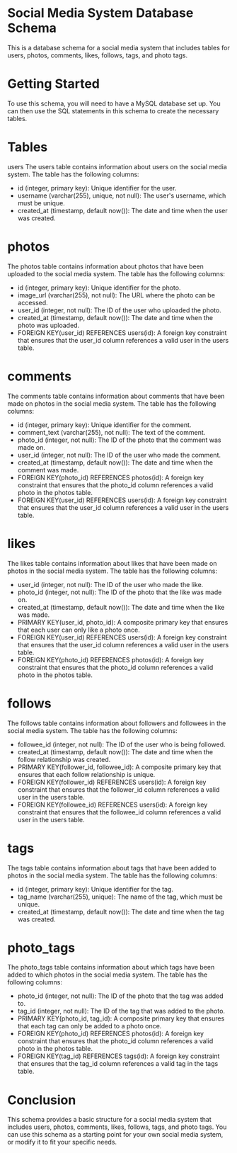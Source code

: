 # Social Media System Database Schema
This is a database schema for a social media system that includes tables for users, photos, comments, likes, follows, tags, and photo tags.

# Getting Started
To use this schema, you will need to have a MySQL database set up. You can then use the SQL statements in this schema to create the necessary tables.

# Tables
users
The users table contains information about users on the social media system. The table has the following columns:

+ id (integer, primary key): Unique identifier for the user.
+ username (varchar(255), unique, not null): The user's username, which must be unique.
+ created_at (timestamp, default now()): The date and time when the user was created.

# photos
The photos table contains information about photos that have been uploaded to the social media system. The table has the following columns:

+ id (integer, primary key): Unique identifier for the photo.
+ image_url (varchar(255), not null): The URL where the photo can be accessed.
+ user_id (integer, not null): The ID of the user who uploaded the photo.
+ created_at (timestamp, default now()): The date and time when the photo was uploaded.
+ FOREIGN KEY(user_id) REFERENCES users(id): A foreign key constraint that ensures that the user_id column references a valid user in the users table.

# comments
The comments table contains information about comments that have been made on photos in the social media system. The table has the following columns:

+ id (integer, primary key): Unique identifier for the comment.
+ comment_text (varchar(255), not null): The text of the comment.
+ photo_id (integer, not null): The ID of the photo that the comment was made on.
+ user_id (integer, not null): The ID of the user who made the comment.
+ created_at (timestamp, default now()): The date and time when the comment was made.
+ FOREIGN KEY(photo_id) REFERENCES photos(id): A foreign key constraint that ensures that the photo_id column references a valid photo in the photos table.
+ FOREIGN KEY(user_id) REFERENCES users(id): A foreign key constraint that ensures that the user_id column references a valid user in the users table.

# likes
The likes table contains information about likes that have been made on photos in the social media system. The table has the following columns:

+ user_id (integer, not null): The ID of the user who made the like.
+ photo_id (integer, not null): The ID of the photo that the like was made on.
+ created_at (timestamp, default now()): The date and time when the like was made.
+ PRIMARY KEY(user_id, photo_id): A composite primary key that ensures that each user can only like a photo once.
+ FOREIGN KEY(user_id) REFERENCES users(id): A foreign key constraint that ensures that the user_id column references a valid user in the users table.
+ FOREIGN KEY(photo_id) REFERENCES photos(id): A foreign key constraint that ensures that the photo_id column references a valid photo in the photos table.

# follows
The follows table contains information about followers and followees in the social media system. The table has the following columns:


+ followee_id (integer, not null): The ID of the user who is being followed.
+ created_at (timestamp, default now()): The date and time when the follow relationship was created.
+ PRIMARY KEY(follower_id, followee_id): A composite primary key that ensures that each follow relationship is unique.
+ FOREIGN KEY(follower_id) REFERENCES users(id): A foreign key constraint that ensures that the follower_id column references a valid user in the users table.
+ FOREIGN KEY(followee_id) REFERENCES users(id): A foreign key constraint that ensures that the followee_id column references a valid user in the users table.

# tags
The tags table contains information about tags that have been added to photos in the social media system. The table has the following columns:

+ id (integer, primary key): Unique identifier for the tag.
+ tag_name (varchar(255), unique): The name of the tag, which must be unique.
+ created_at (timestamp, default now()): The date and time when the tag was created.

# photo_tags
The photo_tags table contains information about which tags have been added to which photos in the social media system. The table has the following columns:

+ photo_id (integer, not null): The ID of the photo that the tag was added to.
+ tag_id (integer, not null): The ID of the tag that was added to the photo.
+ PRIMARY KEY(photo_id, tag_id): A composite primary key that ensures that each tag can only be added to a photo once.
+ FOREIGN KEY(photo_id) REFERENCES photos(id): A foreign key constraint that ensures that the photo_id column references a valid photo in the photos table.
+ FOREIGN KEY(tag_id) REFERENCES tags(id): A foreign key constraint that ensures that the tag_id column references a valid tag in the tags table.

# Conclusion
This schema provides a basic structure for a social media system that includes users, photos, comments, likes, follows, tags, and photo tags. You can use this schema as a starting point for your own social media system, or modify it to fit your specific needs.
